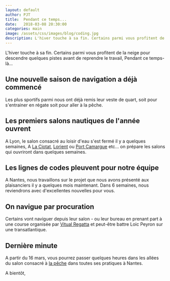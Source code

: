 ```yaml
---
layout: default
author: PJT
title:  Pendant ce temps...
date:   2018-03-08 20:30:00
categories: main
image: /assets/css/images/blog/coding.jpg
description: L'hiver touche à sa fin. Certains parmi vous profitent de la neige pour descendre quelques pistes avant de reprendre le travail, Pendant ce temps-là...
---
```

L'hiver touche à sa fin. Certains parmi vous profitent de la neige pour descendre quelques pistes avant de reprendre le travail, Pendant ce temps-là...
<!--break-->
## Une nouvelle saison de navigation a déjà commencé
Les plus sportifs parmi nous ont déjà remis leur veste de quart, soit pour s'entrainer en régate soit pour aller à la pêche.  

## Les premiers salons nautiques de l'année ouvrent
A Lyon, le salon consacré au loisir d'eau s'est fermé il y a quelques semaines,
A [La Ciotat](http://www.salon-lesnauticales.com), [Lorient](http://www.lorient-nautic.com) ou [Port Camargue](http://www.lesnautiques.com) etc... on prépare les salons qui ouvriront dans quelques semaines.

## Les lignes de codes pleuvent pour notre équipe 
A Nantes, nous travaillons sur le projet que nous avons présenté aux plaisanciers il y a quelques mois maintenant.  Dans 6 semaines, nous reviendrons avec d'excellentes nouvelles pour vous.

## On navigue par procuration
Certains vont naviguer depuis leur salon - ou leur bureau en prenant part à une course organisée par [Vitual Regatta](http://www.virtualregatta.com/index_vroffshore.php) et peut-être battre Loic Peyron sur une transatlantique.

## Dernière minute
A partir du 16 mars, vous pourrez passer quelques heures dans les allées du salon consacré à [la pêche](https://www.salon-peche-mer.com) dans toutes ses pratiques à Nantes.

A bientôt,
